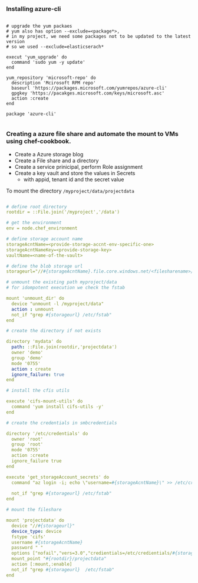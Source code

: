### Installing azure-cli

```

# upgrade the yum packaes
# yum also has option --exclude=<package*>, 
# in my project, we need some packages not to be updated to the latest version
# so we used --exclude=elasticserach*

execut 'yum_upgrade' do
  command 'sudo yum -y update' 
end 

yum_repository 'microsoft-repo' do
  description 'Mcirosoft RPM repo'
  baseurl 'https://packages.microsoft.com/yumrepos/azure-cli'
  gpgkey 'https://pacakges.microsoft.com/keys/microsoft.asc'
  action :create
end

package 'azure-cli'
 
```


### Creating a azure file share and automate the mount to VMs using chef-cookbook.
 - Create a Azure storage blog
 - Create a File share and a directory
 - Create a service prinicipal, perform Role assignment
 - Create a key vault and store the values in Secrets
    - with appid, tenant id and the secret value

To mount the directory `/myproject/data/projectdata`

```yml

# define root directory
rootdir = ::File.join('/myproject','/data')

# get the environment 
env = node.chef_environment

# define storage account name
storageAcntName=<provide-storage-accnt-env-specific-one>
storageAcntNameKey=<provide-storage-key>
vaultName=<name-of-the-vault>

# define the blob storage url
storageurl="//#{storageAcntName}.file.core.windows.net/<filesharename>/<directory-in-fileshare>"

# unmount the existing path myproject/data
# for idompotent execution we check the fstab 

mount 'unmount_dir' do
  device "unmount -l /myproject/data"
  action : unmount
  not_if "grep #{storageurl} /etc/fstab"
end

# create the directory if not exists

directory 'mydata' do
  path: ::File.join(rootdir,'projectdata')
  owner 'demo'
  group 'demo'
  mode '0755'
  action : create
  ignore_failure: true
end

# install the cfis utils 

execute 'cifs-mount-utils' do
  command 'yum install cifs-utils -y'
end

# create the credentials in smbcredentials

directory '/etc/credentials' do
  owner 'root'
  group 'root'
  mode '0755'
  action :create
  ignore_failure true
end

execute 'get_storageAccount_secrets' do
  command "az login -i; echo \"username=#{storageAcntName}\" >> /etc/credentials/#{storageAcntName}.cred; echo \"password=$(az keyvault secret show --vault-name #{vaultName} --name #{storageAcntNamekey} --query value --output tsv)\" >> /etc/credientials/#{storageAcntName}.cred "
  
  not_if "grep #{storageurl} /etc/fstab"
end

# mount the fileshare 

mount 'projectdata' do
  device "//#{storageurl}"
  device_type: device
  fstype 'cifs'
  username #{storageAcntName}
  password " " 
  options ["nofail","vers=3.0","credientials=/etc/credientials/#{storageAcntName}.cred","uid=demo","gid=demo","mfsymlinks"]
  mount_point "#{rootdir}/projectdata"
  action [:mount,:enable]
  not_if "grep #{storageurl}  /etc/fstab"
end
```
